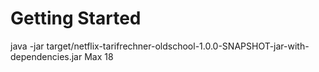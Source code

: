 # Getting Started

java -jar target/netflix-tarifrechner-oldschool-1.0.0-SNAPSHOT-jar-with-dependencies.jar Max 18

